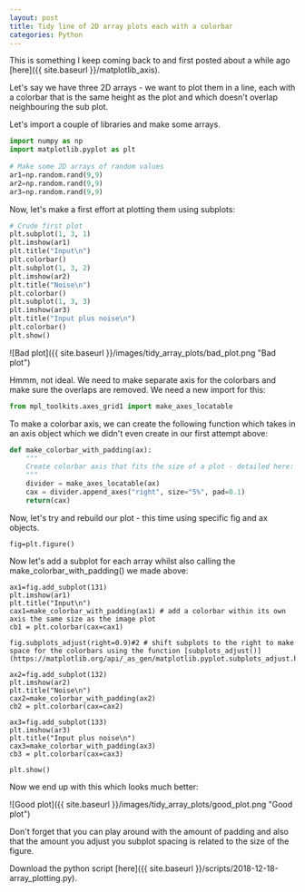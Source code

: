 ```yaml
---
layout: post
title: Tidy line of 2D array plots each with a colorbar
categories: Python
---
```


This is something I keep coming back to and first posted about a while ago [here]({{ site.baseurl }}/matplotlib_axis).

Let's say we have three 2D arrays - we want to plot them in a line, each with a colorbar that is the same height as the plot and which doesn't overlap neighbouring the sub plot.

Let's import a couple of libraries and make some arrays.

```python
import numpy as np
import matplotlib.pyplot as plt
            
# Make some 2D arrays of random values
ar1=np.random.rand(9,9)
ar2=np.random.rand(9,9)
ar3=np.random.rand(9,9)
```

Now, let's make a first effort at plotting them using subplots:


```python
# Crude first plot
plt.subplot(1, 3, 1)
plt.imshow(ar1)
plt.title("Input\n")
plt.colorbar()
plt.subplot(1, 3, 2)
plt.imshow(ar2)
plt.title("Noise\n")
plt.colorbar()
plt.subplot(1, 3, 3)
plt.imshow(ar3)
plt.title("Input plus noise\n")
plt.colorbar()
plt.show()
```

![Bad plot]({{ site.baseurl }}/images/tidy_array_plots/bad_plot.png "Bad plot")

Hmmm, not ideal. We need to make separate axis for the colorbars and make sure the overlaps are removed. We need a new import for this:

```python
from mpl_toolkits.axes_grid1 import make_axes_locatable
```

To make a colorbar axis, we can create the following function which takes in an axis object which we didn't even create in our first attempt above:

```python
def make_colorbar_with_padding(ax):
    """
    Create colorbar axis that fits the size of a plot - detailed here: http://chris35wills.github.io/matplotlib_axis/
    """
    divider = make_axes_locatable(ax)
    cax = divider.append_axes("right", size="5%", pad=0.1)
    return(cax) 
```

Now, let's try and rebuild our plot - this time using specific fig and ax objects. 

```
fig=plt.figure()
```

Now let's add a subplot for each array whilst also calling the make_colorbar_with_padding() we made above:

```
ax1=fig.add_subplot(131)
plt.imshow(ar1)
plt.title("Input\n")
cax1=make_colorbar_with_padding(ax1) # add a colorbar within its own axis the same size as the image plot
cb1 = plt.colorbar(cax=cax1)

fig.subplots_adjust(right=0.9)#2 # shift subplots to the right to make space for the colorbars using the function [subplots_adjust()](https://matplotlib.org/api/_as_gen/matplotlib.pyplot.subplots_adjust.html)

ax2=fig.add_subplot(132)
plt.imshow(ar2)
plt.title("Noise\n")
cax2=make_colorbar_with_padding(ax2)
cb2 = plt.colorbar(cax=cax2)

ax3=fig.add_subplot(133)
plt.imshow(ar3)
plt.title("Input plus noise\n")
cax3=make_colorbar_with_padding(ax3)
cb3 = plt.colorbar(cax=cax3)

plt.show()
```

Now we end up with this which looks much better:

![Good plot]({{ site.baseurl }}/images/tidy_array_plots/good_plot.png "Good plot")

Don't forget that you can play around with the amount of padding and also that the amount you adjust you subplot spacing is related to the size of the figure.

Download the python script [here]({{ site.baseurl }}/scripts/2018-12-18-array_plotting.py).
